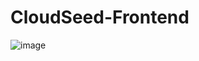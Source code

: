 # CloudSeed-Frontend
![image](https://github.com/Melonps/CloudSeed-Frontend/assets/95263124/7a7e9b85-cb27-4933-acc2-e4a787cce1ed)

